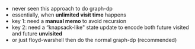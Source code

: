 - never seen this approach to do graph-dp
- essentially, when **unlimited visit time** happens
- key 1: need a **manual memo** to avoid recursion
- key 2: need a “knapsack-like" state update to encode both future visited and future **unvisited**
- or just floyd-warshell then do the normal graph-dp (recommended)